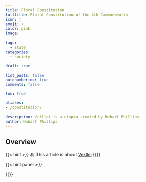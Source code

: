 ```yaml
---
title: Floral Constitution
fulltitle: Floral Constitution of the 4th Commonwealth
icon: 🌸
emoji: ¤
color: pink
image: 

tags: 
  - state
categories:
  - society

draft: true

list_posts: false
autonumbering: true
comments: false

toc: true

aliases:
- /constitution/

description: Vekllei is a utopia created by Hobart Phillips.
author: Hobart Phillips
---
```


## Overview

{{< hint >}}
߷ This article is about [Vekllei](/intro/#what-is-vekllei)
{{</hint>}}

{{< hint panel >}}

{{</hint>}}